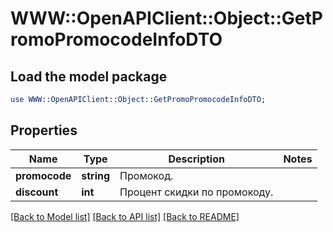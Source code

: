 # WWW::OpenAPIClient::Object::GetPromoPromocodeInfoDTO

## Load the model package
```perl
use WWW::OpenAPIClient::Object::GetPromoPromocodeInfoDTO;
```

## Properties
Name | Type | Description | Notes
------------ | ------------- | ------------- | -------------
**promocode** | **string** | Промокод. | 
**discount** | **int** | Процент скидки по промокоду. | 

[[Back to Model list]](../README.md#documentation-for-models) [[Back to API list]](../README.md#documentation-for-api-endpoints) [[Back to README]](../README.md)


